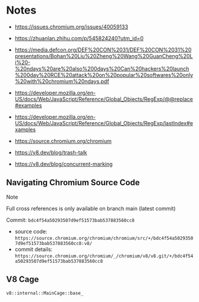 # Notes

- <https://issues.chromium.org/issues/40059133>
- <https://zhuanlan.zhihu.com/p/545824240?utm_id=0>
- <https://media.defcon.org/DEF%20CON%2031/DEF%20CON%2031%20presentations/Bohan%20Liu%20Zheng%20Wang%20GuanCheng%20Li%20-%20ndays%20are%20also%200days%20Can%20hackers%20launch%200day%20RCE%20attack%20on%20popular%20softwares%20only%20with%20chromium%20ndays.pdf>
- <https://developer.mozilla.org/en-US/docs/Web/JavaScript/Reference/Global_Objects/RegExp/@@replace#examples>
- <https://developer.mozilla.org/en-US/docs/Web/JavaScript/Reference/Global_Objects/RegExp/lastIndex#examples>
- <https://source.chromium.org/chromium>

- <https://v8.dev/blog/trash-talk>
- <https://v8.dev/blog/concurrent-marking>

## Navigating Chromium Source Code

> [!NOTE]
> Full cross references is only available on branch main (latest commit)

Commit: `bdc4f54a50293507d9ef51573bab537883560cc8`

- source code: `https://source.chromium.org/chromium/chromium/src/+/bdc4f54a50293507d9ef51573bab537883560cc8:v8/`
- commit details: `https://source.chromium.org/chromium/_/chromium/v8/v8.git/+/bdc4f54a50293507d9ef51573bab537883560cc8`

## V8 Cage

`v8::internal::MainCage::base_`
